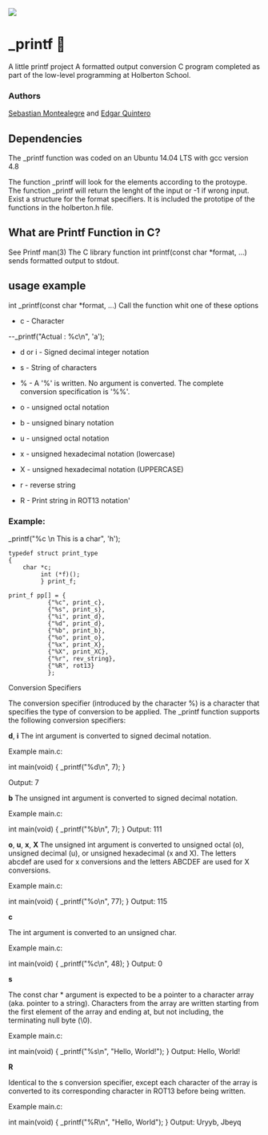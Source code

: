 ![](https://uploads-ssl.webflow.com/5b0fe6b5acd20859e6fbac66/5b1641a1e46275621a2b436d_Holberton-Logo-final.png)

# _printf 📄

A little printf project
A formatted output conversion C program completed as part of the low-level programming at Holberton School.

### Authors

[Sebastian Montealegre](https://github.com/SebastianCalle) and
[Edgar Quintero](https://github.com/alzheimeer)

## Dependencies
The _printf function was coded on an Ubuntu 14.04 LTS with gcc version 4.8

The function _printf will look for the elements according to the protoype.
The function _printf will return the lenght of the input or -1 if wrong input.
Exist a structure for the format specifiers.
It is included the prototipe of the functions in the holberton.h file.

## What are Printf Function in C?
See Printf man(3)
The C library function int printf(const char *format, ...) sends formatted output to stdout.

## usage example
int _printf(const char *format, ...)
Call the function whit one of these options

- c - Character

--_printf("Actual     : %c\n", 'a');

- d or i - Signed decimal integer notation

- s - String of characters

- % - A '%' is written. No argument is converted. The complete conversion specification is '%%'.

- o - unsigned octal notation

- b - unsigned binary notation

- u - unsigned octal notation

- x - unsigned hexadecimal notation (lowercase)

- X - unsigned hexadecimal notation (UPPERCASE)

- r - reverse string

- R - Print string in ROT13 notation'

###  Example:

_printf("%c \n This is a char", 'h');

```struct  is the basis for selecting the parameter entered
typedef struct print_type
{
	char *c;
	     int (*f)();
	     } print_f;

print_f pp[] = {
	       {"%c", print_c},
	       {"%s", print_s},
	       {"%i", print_d},
	       {"%d", print_d},
	       {"%b", print_b},
	       {"%o", print_o},
	       {"%x", print_X},
	       {"%X", print_XC},
	       {"%r", rev_string},
	       {"%R", rot13}
	       };

```

Conversion Specifiers

The conversion specifier (introduced by the character %) is a character that specifies the type of conversion to be applied. 
The _printf function supports the following conversion specifiers:

**d**, **i**
The int argument is converted to signed decimal notation.

Example main.c:

int main(void)
{
    _printf("%d\n", 7);
}

Output: 7

**b**
The unsigned int argument is converted to signed decimal notation.

Example main.c:

int main(void)
{
    _printf("%b\n", 7);
}
Output: 111

**o**, **u**, **x**, **X**
The unsigned int argument is converted to unsigned octal (o), unsigned decimal (u), or unsigned hexadecimal (x and X). The letters abcdef are used for x conversions and the letters ABCDEF are used for X conversions.

Example main.c:

int main(void)
{
    _printf("%o\n", 77);
}
Output: 115

**c**

The int argument is converted to an unsigned char.

Example main.c:

int main(void)
{
    _printf("%c\n", 48);
}
Output: 0

**s**

The const char * argument is expected to be a pointer to a character array (aka. pointer to a string). Characters from the array are written starting from the first element of the array and ending at, but not including, the terminating null byte (\0).

Example main.c:

int main(void)
{
    _printf("%s\n", "Hello, World!");
}
Output: Hello, World!

**R**

Identical to the s conversion specifier, except each character of the array is converted to its corresponding character in ROT13 before being written.

Example main.c:

int main(void)
{
    _printf("%R\n", "Hello, World");
}
Output: Uryyb, Jbeyq

